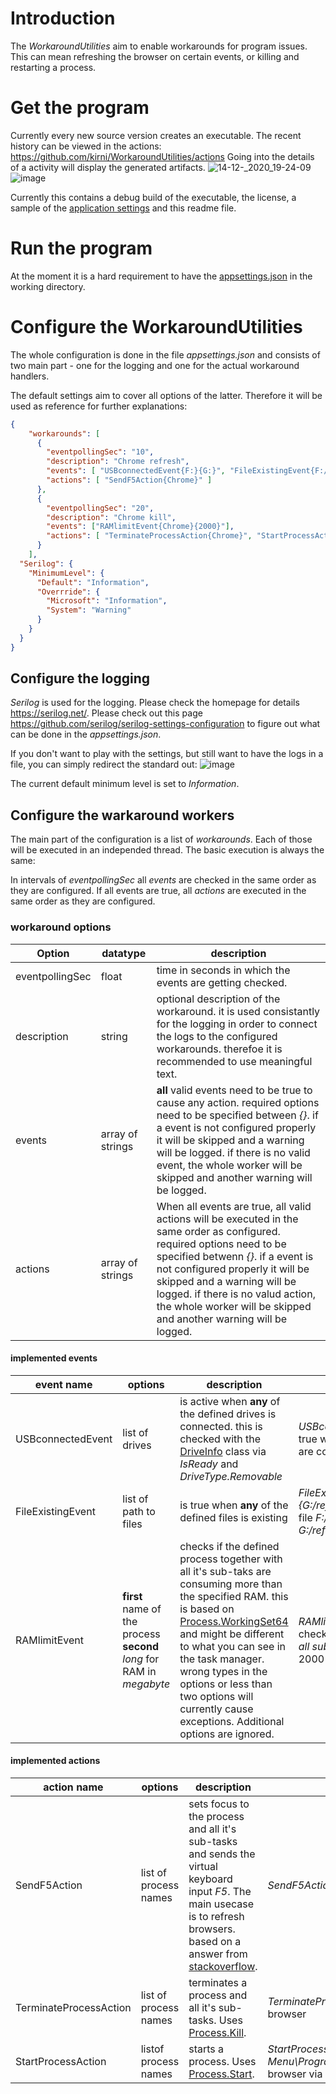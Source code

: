 # Introduction
The *WorkaroundUtilities* aim to enable workarounds for program issues. This can mean refreshing the browser on certain events, or killing and restarting a process.

# Get the program
Currently every new source version creates an executable. The recent history can be viewed in the actions: https://github.com/kirni/WorkaroundUtilities/actions
Going into the details of a activity will display the generated artifacts. 
![14-12-_2020_19-24-09](https://user-images.githubusercontent.com/12346829/102122296-921d6e80-3e45-11eb-957c-5ae465db5ce9.jpg)
![image](https://user-images.githubusercontent.com/12346829/102122584-f4766f00-3e45-11eb-90fd-2384f63caab9.png)

Currently this contains a debug build of the executable, the license, a sample of the [application settings](#Configure-the-WorkaroundUtilities) and this readme file.

# Run the program
At the moment it is a hard requirement to have the [appsettings.json](#Configure-the-WorkaroundUtilities) in the working directory.

# Configure the WorkaroundUtilities
The whole configuration is done in the file *appsettings.json* and consists of two main part - one for the logging and one for the actual workaround handlers.

The default settings aim to cover all options of the latter. Therefore it will be used as reference for further explanations:

````json
{
    "workarounds": [
      {
        "eventpollingSec": "10",
        "description": "Chrome refresh",
        "events": [ "USBconnectedEvent{F:}{G:}", "FileExistingEvent{F:/refresh.txt}{G:/refresh.txt}" ],
        "actions": [ "SendF5Action{Chrome}" ]
      },
      {
        "eventpollingSec": "20",
        "description": "Chrome kill",
        "events": ["RAMlimitEvent{Chrome}{2000}"],
        "actions": [ "TerminateProcessAction{Chrome}", "StartProcessAction{C:\\ProgramData\\Microsoft\\Windows\\Start Menu\\Programs\\Google Chrome.lnk}" ]
      }
    ],
  "Serilog": {
    "MinimumLevel": {
      "Default": "Information",
      "Overrride": {
        "Microsoft": "Information",
        "System": "Warning"
      }
    }
  }
}
````

## Configure the logging
*Serilog* is used for the logging. Please check the homepage for details https://serilog.net/. Please check out this page https://github.com/serilog/serilog-settings-configuration to figure out what can be done in the *appsettings.json*.

If you don't want to play with the settings, but still want to have the logs in a file, you can simply redirect the standard out:
![image](https://user-images.githubusercontent.com/12346829/102124550-baf33300-3e48-11eb-93e1-04eb4292ad65.png)

The current default minimum level is set to *Information*.

## Configure the warkaround workers
The main part of the configuration is a list of *workarounds*. Each of those will be executed in an independed thread. The basic execution is always the same:

In intervals of *eventpollingSec* all *events* are checked in the same order as they are configured. If all events are true, all *actions* are executed in the same order as they are configured.

### workaround options
| Option | datatype | description |
| --- | --- | --- |
| eventpollingSec | float | time in seconds in which the events are getting checked. |
| description | string | optional description of the workaround. it is used consistantly for the logging in order to connect the logs to the configured workarounds. therefoe it is recommended to use meaningful text. |
| events | array of strings | **all** valid events need to be true to cause any action. required options need to be specified between *{}*. if a event is not configured properly it will be skipped and a warning will be logged. if there is no valid event, the whole worker will be skipped and another warning will be logged. |
| actions | array of strings | When all events are true, all valid actions will be executed in the same order as configured. required options need to be specified betwenn *{}*. if a event is not configured properly it will be skipped and a warning will be logged. if there is no valud action, the whole worker will be skipped and another warning will be logged. |

#### implemented events
| event name | options | description | example |
| --- | --- | --- | --- |
| USBconnectedEvent | list of drives | is active when **any** of the defined drives is connected. this is checked with the [DriveInfo](https://docs.microsoft.com/en-us/dotnet/api/system.io.driveinfo?f1url=%3FappId%3DDev16IDEF1%26l%3DEN-US%26k%3Dk(System.IO.DriveInfo);k(DevLang-csharp)%26rd%3Dtrue&view=net-5.0) class via *IsReady* and *DriveType.Removable* | *USBconnectedEvent{F:}{G:}* is true when drive *F:* **or** drive *G:* are connected. |
| FileExistingEvent | list of path to files | is true when **any** of the defined files is existing | *FileExistingEvent{F:/refresh.txt}{G:/refresh.txt}* is true when the file *F:/refresh.txt* **or** the file *G:/refresh.txt* is existing. |
| RAMlimitEvent | **first** name of the process **second** *long* for RAM in *megabyte* | checks if the defined process together with all it's sub-taks are consuming more than the specified RAM. this is based on [Process.WorkingSet64](https://docs.microsoft.com/en-us/dotnet/api/system.diagnostics.process.peakworkingset64?view=net-5.0#System_Diagnostics_Process_PeakWorkingSet64) and might be different to what you can see in the task manager. wrong types in the options or less than two options will currently cause exceptions. Additional options are ignored. | *RAMlimitEvent{Chrome}{2000}* checks if Chrome together with *all sub-tasks* uses more than 2000 MB |

#### implemented actions
| action name | options | description | example |
| --- | --- | --- | --- |
| SendF5Action | list of process names | sets focus to the process and all it's sub-tasks and sends the virtual keyboard input *F5*. The main usecase is to refresh browsers. based on a answer from [stackoverflow](https://stackoverflow.com/questions/26380092/need-to-refresh-chrome-browser-using-c-sharp). | *SendF5Action{Chrome}* should refresh the Chrome browser |
| TerminateProcessAction | list of process names | terminates a process and all it's sub-tasks. Uses [Process.Kill](https://docs.microsoft.com/en-us/dotnet/api/system.diagnostics.process.kill?f1url=%3FappId%3DDev16IDEF1%26l%3DEN-US%26k%3Dk(System.Diagnostics.Process.Kill);k(DevLang-csharp)%26rd%3Dtrue&view=net-5.0). | *TerminateProcessAction{Chrome}* terminates the Chrome browser |
| StartProcessAction | listof process names | starts a process. Uses [Process.Start](https://docs.microsoft.com/en-us/dotnet/api/system.diagnostics.process.start?f1url=%3FappId%3DDev16IDEF1%26l%3DEN-US%26k%3Dk(System.Diagnostics.Process.Start);k(DevLang-csharp)%26rd%3Dtrue&view=net-5.0). | *StartProcessAction{C:\\ProgramData\\Microsoft\\Windows\\Start Menu\\Programs\\Google Chrome.lnk}* starts the Chrome browser via a shortcut. |





